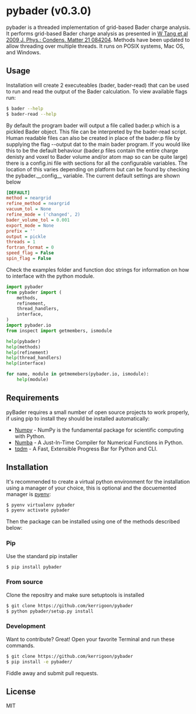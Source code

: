 # pybader (v0.3.0)

pybader is a threaded implementation of grid-based Bader charge analysis. It performs grid-based Bader charge analysis as presented in [W Tang et al 2009 J. Phys.: Condens. Matter 21 084204]. Methods have been updated to allow threading over multiple threads. It runs on POSIX systems, Mac OS, and Windows.

## Usage

Installation will create 2 executeables (bader, bader-read) that can be used to run and read the output of the Bader calculation. To view available flags run:

```sh
$ bader --help
$ bader-read --help
```

By default the program bader will output a file called bader.p which is a pickled Bader object. This file can be interpreted by the bader-read script. Human readable files can also be created in place of the bader.p file by supplying the flag --output dat to the main bader program. If you would like this to be the default behaviour (bader.p files contain the entire charge denisty and voxel to Bader volume and/or atom map so can be quite large) there is a config.ini file with sections for all the configurable variables. The location of this varies depending on platform but can be found by checking the pybader.\_\_config\_\_ variable. The current default settings are shown below
```ini
[DEFAULT]
method = neargrid
refine_method = neargrid
vacuum_tol = None
refine_mode = ('changed', 2)
bader_volume_tol = 0.001
export_mode = None
prefix = ''
output = pickle
threads = 1
fortran_format = 0
speed_flag = False
spin_flag = False
```

Check the examples folder and function doc strings for information on how to interface with the python module.

```python
import pybader
from pybader import (
    methods,
    refinement,
    thread_handlers,
    interface,
)
import pybader.io
from inspect import getmembers, ismodule

help(pybader)
help(methods)
help(refinement)
help(thread_handlers)
help(interface)

for name, module in getmemebers(pybader.io, ismodule):
    help(module)
```

## Requirements

pyBader requires a small number of open source projects to work properly, if using pip to install they should be installed automatically:

* [Numpy] - NumPy is the fundamental package for scientific computing with Python.
* [Numba] - A Just-In-Time Compiler for Numerical Functions in Python.
* [tqdm] - A Fast, Extensible Progress Bar for Python and CLI.

## Installation

It's recommended to create a virtual python environment for the installation using a manager of your choice, this is optional and the docuemented manager is [pyenv]:

```sh
$ pyenv virtualenv pybader
$ pyenv activate pybader
```
Then the package can be installed using one of the methods described below:

### Pip

Use the standard pip installer

```sh
$ pip install pybader
```

### From source

Clone the repositry and make sure setuptools is installed

```sh
$ git clone https://github.com/kerrigoon/pybader
$ python pybader/setup.py install
```

### Development

Want to contribute? Great!
Open your favorite Terminal and run these commands.

```sh
$ git clone https://github.com/kerrigoon/pybader
$ pip install -e pybader/
```

Fiddle away and submit pull requests.

## License

MIT

[//]: # (These are reference links used in the body of this note and get stripped out when the markdown processor does its job. There is no need to format nicely because it shouldn't be seen. Thanks SO - http://stackoverflow.com/questions/4823468/store-comments-in-markdown-syntax)


   [Numpy]: <https://numpy.org/>
   [Numba]: <https://numba.pydata.org/>
   [tqdm]: <https://tqdm.github.io/>
   [pyenv]: <https://github.com/pyenv/pyenv-virtualenv/>
   [W Tang et al 2009 J. Phys.: Condens. Matter 21 084204]: <https://doi.org/10.1088/0953-8984/21/8/084204>

